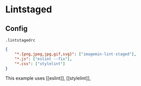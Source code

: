 # Lintstaged

## Config

`.lintstagedrc`

```json
{
	"*.{png,jpeg,jpg,gif,svg}": ["imagemin-lint-staged"],
	"*.js": ["eslint --fix"],
	"*.css": ["stylelint"]
}
```

This example uses [[eslint]], [[stylelint]],
